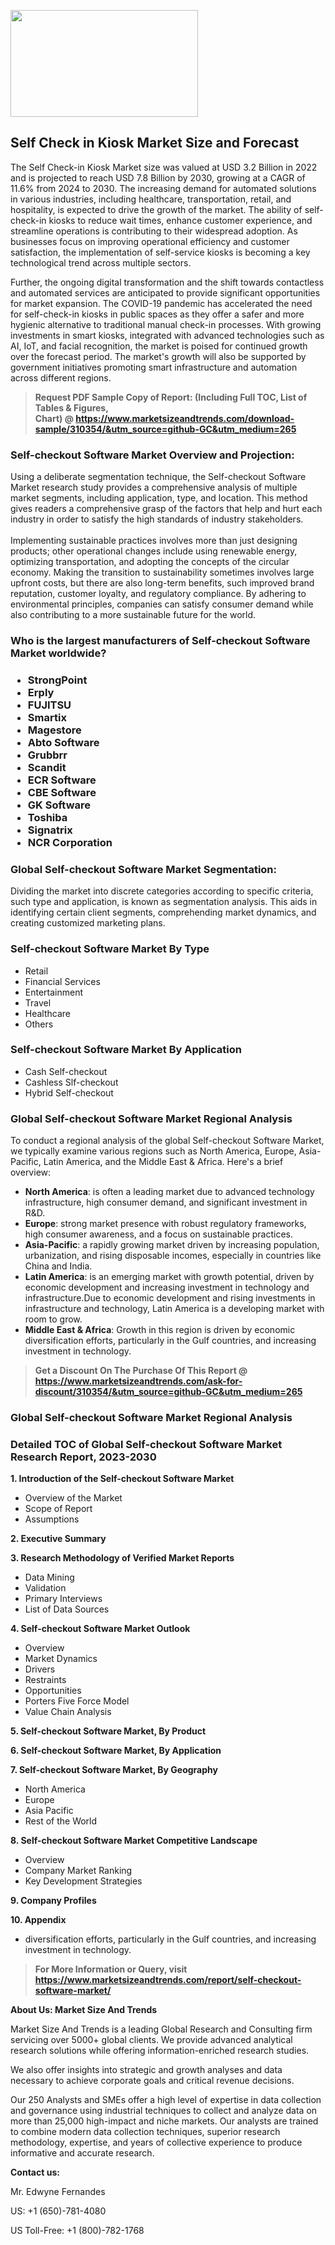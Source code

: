 <p><img class="alignnone size-medium wp-image-20088" src="https://ffe5etoiles.com/wp-content/uploads/2024/12/MST1-300x171.png" alt="" width="300" height="171" /></p><h2>Self Check in Kiosk Market Size and Forecast</h2><p>The Self Check-in Kiosk Market size was valued at USD 3.2 Billion in 2022 and is projected to reach USD 7.8 Billion by 2030, growing at a CAGR of 11.6% from 2024 to 2030. The increasing demand for automated solutions in various industries, including healthcare, transportation, retail, and hospitality, is expected to drive the growth of the market. The ability of self-check-in kiosks to reduce wait times, enhance customer experience, and streamline operations is contributing to their widespread adoption. As businesses focus on improving operational efficiency and customer satisfaction, the implementation of self-service kiosks is becoming a key technological trend across multiple sectors.</p><p>Further, the ongoing digital transformation and the shift towards contactless and automated services are anticipated to provide significant opportunities for market expansion. The COVID-19 pandemic has accelerated the need for self-check-in kiosks in public spaces as they offer a safer and more hygienic alternative to traditional manual check-in processes. With growing investments in smart kiosks, integrated with advanced technologies such as AI, IoT, and facial recognition, the market is poised for continued growth over the forecast period. The market's growth will also be supported by government initiatives promoting smart infrastructure and automation across different regions.</p></p><blockquote id="" class=""><strong>Request PDF Sample Copy of Report: (Including Full TOC, List of Tables &amp; Figures, Chart)&nbsp;@&nbsp;<strong><a href="https://www.marketsizeandtrends.com/download-sample/310354/&utm_source=github-GC&utm_medium=265" target="_blank">https://www.marketsizeandtrends.com/download-sample/310354/&utm_source=github-GC&utm_medium=265</a></strong></strong></blockquote><h3 id="" class="">Self-checkout Software Market&nbsp;Overview and Projection:</h3><p id="" class="">Using a deliberate segmentation technique, the Self-checkout Software Market research study provides a comprehensive analysis of multiple market segments, including application, type, and location. This method gives readers a comprehensive grasp of the factors that help and hurt each industry in order to satisfy the high standards of industry stakeholders. <br /> <br />Implementing sustainable practices involves more than just designing products; other operational changes include using renewable energy, optimizing transportation, and adopting the concepts of the circular economy. Making the transition to sustainability sometimes involves large upfront costs, but there are also long-term benefits, such improved brand reputation, customer loyalty, and regulatory compliance. By adhering to environmental principles, companies can satisfy consumer demand while also contributing to a more sustainable future for the world.</p><h3 id="" class="">Who is the largest manufacturers of&nbsp;Self-checkout Software Market worldwide?</h3><h3 class=""><p><ul><li>StrongPoint </li><li> Erply </li><li> FUJITSU </li><li> Smartix </li><li> Magestore </li><li> Abto Software </li><li> Grubbrr </li><li> Scandit </li><li> ECR Software </li><li> CBE Software </li><li> GK Software </li><li> Toshiba </li><li> Signatrix </li><li> NCR Corporation</li></ul></p></h3><h3 id="" class="">Global&nbsp;Self-checkout Software Market Segmentation:</h3><p id="" class="">Dividing the market into discrete categories according to specific criteria, such type and application, is known as segmentation analysis. This aids in identifying certain client segments, comprehending market dynamics, and creating customized marketing plans.</p><h3 id="" class="">Self-checkout Software Market&nbsp;By Type</h3><p><p><ul><li>Retail</li><li> Financial Services</li><li> Entertainment</li><li> Travel</li><li> Healthcare</li><li> Others</p></li></ul></p></p><h3 id="" class="">Self-checkout Software Market&nbsp;By Application</h3><p class=""><p><ul><li>Cash Self-checkout</li><li> Cashless Slf-checkout</li><li> Hybrid Self-checkout</li></ul></p></p><h3 id="" class="">Global Self-checkout Software Market Regional Analysis</h3><p id="" class="">To conduct a regional analysis of the global Self-checkout Software Market, we typically examine various regions such as North America, Europe, Asia-Pacific, Latin America, and the Middle East &amp; Africa. Here's a brief overview:</p><ul><li><strong>North America</strong>: is often a leading market due to advanced technology infrastructure, high consumer demand, and significant investment in R&amp;D.</li><li><strong>Europe</strong>: strong market presence with robust regulatory frameworks, high consumer awareness, and a focus on sustainable practices.</li><li><strong>Asia-Pacific</strong>: a rapidly growing market driven by increasing population, urbanization, and rising disposable incomes, especially in countries like China and India.</li><li><strong>Latin America</strong>: is an emerging market with growth potential, driven by economic development and increasing investment in technology and infrastructure.Due to economic development and rising investments in infrastructure and technology, Latin America is a developing market with room to grow.</li><li><strong>Middle East &amp; Africa</strong>: Growth in this region is driven by economic diversification efforts, particularly in the Gulf countries, and increasing investment in technology.</li></ul><blockquote id="" class=""><strong>Get a Discount On The Purchase Of This Report @ <strong><a href="https://www.marketsizeandtrends.com/ask-for-discount/310354/&utm_source=github-GC&utm_medium=265" target="_blank">https://www.marketsizeandtrends.com/ask-for-discount/310354/&utm_source=github-GC&utm_medium=265</a></strong></strong></blockquote><h3 id="" class="">Global Self-checkout Software Market Regional Analysis</h3><h3 id="" class="">Detailed TOC of Global Self-checkout Software Market Research Report, 2023-2030</h3><p id="" class=""><strong>1. Introduction of the Self-checkout Software Market</strong></p><ul><li>Overview of the Market</li><li>Scope of Report</li><li>Assumptions</li></ul><p id="" class=""><strong>2. Executive Summary</strong></p><p id="" class=""><strong>3. Research Methodology of Verified Market Reports</strong></p><ul><li>Data Mining</li><li>Validation</li><li>Primary Interviews</li><li>List of Data Sources</li></ul><p id="" class=""><strong>4. Self-checkout Software Market Outlook</strong></p><ul><li>Overview</li><li>Market Dynamics</li><li>Drivers</li><li>Restraints</li><li>Opportunities</li><li>Porters Five Force Model</li><li>Value Chain Analysis</li></ul><p id="" class=""><strong>5. Self-checkout Software Market, By Product</strong></p><p id="" class=""><strong>6. Self-checkout Software Market, By Application</strong></p><p id="" class=""><strong>7. Self-checkout Software Market, By Geography</strong></p><ul><li>North America</li><li>Europe</li><li>Asia Pacific</li><li>Rest of the World</li></ul><p id="" class=""><strong>8. Self-checkout Software Market Competitive Landscape</strong></p><ul><li>Overview</li><li>Company Market Ranking</li><li>Key Development Strategies</li></ul><p id="" class=""><strong>9. Company Profiles</strong></p><p id="" class=""><strong>10. Appendix</strong></p><ul><li>diversification efforts, particularly in the Gulf countries, and increasing investment in technology.</li></ul><blockquote id="" class=""><strong>For More Information or Query, visit <strong><strong><a href="https://www.marketsizeandtrends.com/report/self-checkout-software-market/" target="_blank">https://www.marketsizeandtrends.com/report/self-checkout-software-market/</a></strong></strong></strong></blockquote><p id="" class=""><strong>About Us: Market Size And Trends</strong></p><p id="" class="">Market Size And Trends is a leading Global Research and Consulting firm servicing over 5000+ global clients. We provide advanced analytical research solutions while offering information-enriched research studies.</p><p id="" class="">We also offer insights into strategic and growth analyses and data necessary to achieve corporate goals and critical revenue decisions.</p><p id="" class="">Our 250 Analysts and SMEs offer a high level of expertise in data collection and governance using industrial techniques to collect and analyze data on more than 25,000 high-impact and niche markets. Our analysts are trained to combine modern data collection techniques, superior research methodology, expertise, and years of collective experience to produce informative and accurate research.</p><p id="" class=""><strong>Contact us:</strong></p><p id="" class="">Mr. Edwyne Fernandes</p><p id="" class="">US: +1 (650)-781-4080</p><p id="" class="">US Toll-Free: +1 (800)-782-1768</p>
